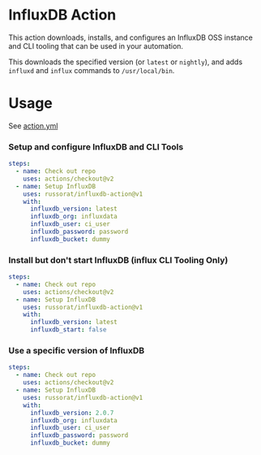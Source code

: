 # InfluxDB Action

This action downloads, installs, and configures an InfluxDB OSS instance and CLI tooling that can be used in your automation.

This downloads the specified version (or `latest` or `nightly`), and adds `influxd` and `influx` commands to `/usr/local/bin`.

# Usage

See [action.yml](action.yml)

### Setup and configure InfluxDB and CLI Tools
```yaml
steps:
  - name: Check out repo
    uses: actions/checkout@v2
  - name: Setup InfluxDB
    uses: russorat/influxdb-action@v1
    with:
      influxdb_version: latest
      influxdb_org: influxdata
      influxdb_user: ci_user
      influxdb_password: password
      influxdb_bucket: dummy
```

### Install but don't start InfluxDB (influx CLI Tooling Only)
```yaml
steps:
  - name: Check out repo
    uses: actions/checkout@v2
  - name: Setup InfluxDB
    uses: russorat/influxdb-action@v1
    with:
      influxdb_version: latest
      influxdb_start: false
```

### Use a specific version of InfluxDB
```yaml
steps:
  - name: Check out repo
    uses: actions/checkout@v2
  - name: Setup InfluxDB
    uses: russorat/influxdb-action@v1
    with:
      influxdb_version: 2.0.7
      influxdb_org: influxdata
      influxdb_user: ci_user
      influxdb_password: password
      influxdb_bucket: dummy
```
